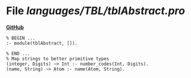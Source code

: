 # File _languages/TBL/tblAbstract.pro_
**[GitHub](https://github.com/softlang/yas/blob/master/languages/TBL/tblAbstract.pro)**
```
% BEGIN ...
:- module(tblAbstract, []).

% END ...
% Map strings to better primitive types
(integer, Digits) ~> Int :- number_codes(Int, Digits).
(name, String) ~> Atom :- name(Atom, String).
```
